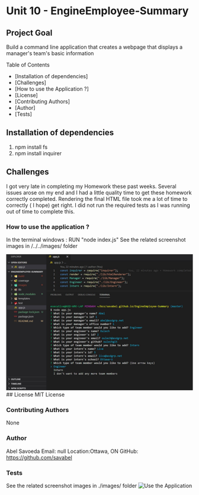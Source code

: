 # Unit 10  - EngineEmployee-Summary

## Project Goal

Build a command line application that creates a webpage that displays a manager's team's basic information

Table of Contents

* [Installation of dependencies]
* [Challenges]
* [How to use the Application ?]
* [License]
* [Contributing Authors]
* [Author]
* [Tests]

## Installation of dependencies
1. npm install fs  
3. npm install inquirer

## Challenges
I got very late in completing my Homework these past weeks.
Several issues arose on my end and I had a little quality time to get these homework correctly completed.
Rendering the final HTML file took me a lot of time to correctly ( I hope) get right.
I did not run the required tests as I was running out of time to complete this.

### How to use the application ?
In the terminal windows : RUN "node index.js"
See the related screenshot images in /../../images/ folder

<img src="./images/ScreenShot01.jpg" alt="Use the Application" />
## License 
MIT License

### Contributing Authors
None

### Author
Abel Savoeda
Email: null
Location:Ottawa, ON
GitHub: https://github.com/savabel


### Tests
See the related screenshot images in ./images/ folder
<img src="../../images/ScreenShot02.jpg" alt="Use the Application" />

